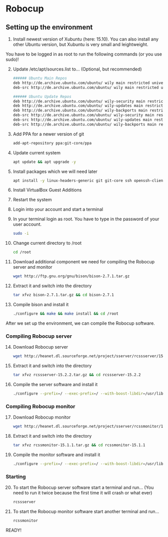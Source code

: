 # Robocup

## Setting up the environment
1. Install newest version of Xubuntu (here: 15.10). You can also install any other Ubuntu version, but Xubuntu is very small and leightweight.


You have to be logged in as root to run the following commands (or you use sudo)!


2. Update /etc/apt/sources.list to... (Optional, but recommended)
    ```bash
    ###### Ubuntu Main Repos
    deb http://de.archive.ubuntu.com/ubuntu/ wily main restricted universe multiverse
    deb-src http://de.archive.ubuntu.com/ubuntu/ wily main restricted universe multiverse

    ###### Ubuntu Update Repos
    deb http://de.archive.ubuntu.com/ubuntu/ wily-security main restricted universe multiverse
    deb http://de.archive.ubuntu.com/ubuntu/ wily-updates main restricted universe multiverse
    deb http://de.archive.ubuntu.com/ubuntu/ wily-backports main restricted universe multiverse
    deb-src http://de.archive.ubuntu.com/ubuntu/ wily-security main restricted universe multiverse
    deb-src http://de.archive.ubuntu.com/ubuntu/ wily-updates main restricted universe multiverse
    deb-src http://de.archive.ubuntu.com/ubuntu/ wily-backports main restricted universe multiverse
    ```

3. Add PPA for a newer version of git
    ```bash
    add-apt-repository ppa:git-core/ppa
    ```

4. Update current system
    ```bash
    apt update && apt upgrade -y
    ```

5. Install packages which we will need later
    ```bash
    apt install -y linux-headers-generic git git-core ssh openssh-client openssh-server flex libboost-all-dev gcc g++ make build-essential libpng-dev python-gobject-dev libfontconfig1-dev libfreetype6-dev libxrender-dev libxi-dev libxt-dev libaudio-dev libqt4-dev
    ```

6. Install VirtualBox Guest Additions

7. Restart the system

8. Login into your account and start a terminal

9. In your terminal login as root. You have to type in the password of your user account.
    ```bash
    sudo -i
    ```

10. Change current directory to /root
    ```bash
    cd /root
    ```

11. Download additional component we need for compiling the Robocup server and monitor
    ```bash
    wget http://ftp.gnu.org/gnu/bison/bison-2.7.1.tar.gz
    ```

12. Extract it and switch into the directory
    ```bash
    tar xfvz bison-2.7.1.tar.gz && cd bison-2.7.1
    ```

13. Compile bison and install it
    ```bash
    ./configure && make && make install && cd /root
    ```

After we set up the environment, we can compile the Robocup software.

### Compiling Robocup server
14. Download Robocup server
    ```bash
    wget http://heanet.dl.sourceforge.net/project/sserver/rcssserver/15.2.2/rcssserver-15.2.2.tar.gz
    ```

15. Extract it and switch into the directory
    ```bash
    tar xfvz rcssserver-15.2.2.tar.gz && cd rcssserver-15.2.2
    ```

16. Compile the server software and install it
    ```bash
    ./configure --prefix=/ --exec-prefix=/ --with-boost-libdir=/usr/lib/x86_64-linux-gnu/ && make && make install && cd /root
    ```

### Compiling Robocup monitor
17. Download Robocup monitor
    ```bash
    wget http://heanet.dl.sourceforge.net/project/sserver/rcssmonitor/15.1.1/rcssmonitor-15.1.1.tar.gz
    ```

18. Extract it and switch into the directory
    ```bash
    tar xfvz rcssmonitor-15.1.1.tar.gz && cd rcssmonitor-15.1.1
    ```

19. Compile the monitor software and install it
    ```bash
    ./configure --prefix=/ --exec-prefix=/ --with-boost-libdir=/usr/lib/x86_64-linux-gnu/ && make && make install && cd /root
    ```

### Starting
20. To start the Robocup server software start a terminal and run... (You need to run it twice because the first time it will crash or what ever)
    ```bash
    rcssserver
    ```

21. To start the Robocup monitor software start another terminal and run...
    ```bash
    rcssmonitor
    ```

READY!
